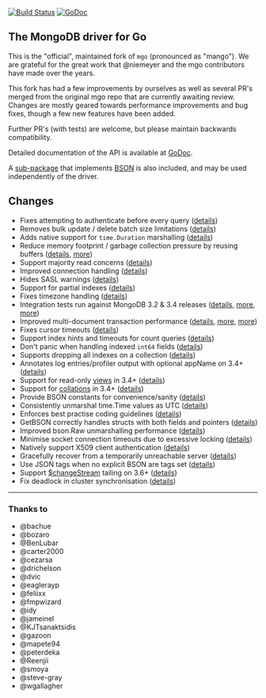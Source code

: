 [![Build Status](https://travis-ci.org/globalsign/mgo.svg?branch=master)](https://travis-ci.org/globalsign/mgo) [![GoDoc](https://godoc.org/github.com/aksentyev/mgo?status.svg)](https://godoc.org/github.com/aksentyev/mgo)

The MongoDB driver for Go
-------------------------

This is the "official", maintained fork of `mgo` (pronounced as "mango").
We are grateful for the great work that @niemeyer and the mgo contributors have made over the years.

This fork has had a few improvements by ourselves as well as several PR's merged from the original mgo repo that are currently awaiting review.
Changes are mostly geared towards performance improvements and bug fixes, though a few new features have been added.

Further PR's (with tests) are welcome, but please maintain backwards compatibility.

Detailed documentation of the API is available at
[GoDoc](https://godoc.org/github.com/globalsign/mgo).

A [sub-package](https://godoc.org/github.com/globalsign/mgo/bson) that implements [BSON](http://bsonspec.org) is also included, and may be used independently of the driver.

## Changes
* Fixes attempting to authenticate before every query ([details](https://github.com/go-mgo/mgo/issues/254))
* Removes bulk update / delete batch size limitations ([details](https://github.com/go-mgo/mgo/issues/288))
* Adds native support for `time.Duration` marshalling ([details](https://github.com/go-mgo/mgo/pull/373))
* Reduce memory footprint / garbage collection pressure by reusing buffers ([details](https://github.com/go-mgo/mgo/pull/229), [more](https://github.com/globalsign/mgo/pull/56))
* Support majority read concerns ([details](https://github.com/globalsign/mgo/pull/2))
* Improved connection handling ([details](https://github.com/globalsign/mgo/pull/5))
* Hides SASL warnings ([details](https://github.com/globalsign/mgo/pull/7))
* Support for partial indexes ([details](https://github.com/domodwyer/mgo/commit/5efe8eccb028238d93c222828cae4806aeae9f51))
* Fixes timezone handling ([details](https://github.com/go-mgo/mgo/pull/464))
* Integration tests run against MongoDB 3.2 & 3.4 releases ([details](https://github.com/globalsign/mgo/pull/4), [more](https://github.com/globalsign/mgo/pull/24), [more](https://github.com/globalsign/mgo/pull/35))
* Improved multi-document transaction performance ([details](https://github.com/globalsign/mgo/pull/10), [more](https://github.com/globalsign/mgo/pull/11), [more](https://github.com/globalsign/mgo/pull/16))
* Fixes cursor timeouts ([details](https://jira.mongodb.org/browse/SERVER-24899))
* Support index hints and timeouts for count queries ([details](https://github.com/globalsign/mgo/pull/17))
* Don't panic when handling indexed `int64` fields ([details](https://github.com/go-mgo/mgo/issues/475))
* Supports dropping all indexes on a collection ([details](https://github.com/globalsign/mgo/pull/25))
* Annotates log entries/profiler output with optional appName on 3.4+ ([details](https://github.com/globalsign/mgo/pull/28))
* Support for read-only [views](https://docs.mongodb.com/manual/core/views/) in 3.4+ ([details](https://github.com/globalsign/mgo/pull/33))
* Support for [collations](https://docs.mongodb.com/manual/reference/collation/) in 3.4+ ([details](https://github.com/globalsign/mgo/pull/37))
* Provide BSON constants for convenience/sanity ([details](https://github.com/globalsign/mgo/pull/41))
* Consistently unmarshal time.Time values as UTC ([details](https://github.com/globalsign/mgo/pull/42))
* Enforces best practise coding guidelines ([details](https://github.com/globalsign/mgo/pull/44))
* GetBSON correctly handles structs with both fields and pointers ([details](https://github.com/globalsign/mgo/pull/40))
* Improved bson.Raw unmarshalling performance ([details](https://github.com/globalsign/mgo/pull/49))
* Minimise socket connection timeouts due to excessive locking ([details](https://github.com/globalsign/mgo/pull/52))
* Natively support X509 client authentication ([details](https://github.com/globalsign/mgo/pull/55))
* Gracefully recover from a temporarily unreachable server ([details](https://github.com/globalsign/mgo/pull/69))
* Use JSON tags when no explicit BSON are tags set ([details](https://github.com/globalsign/mgo/pull/91))
* Support [$changeStream](https://docs.mongodb.com/manual/changeStreams/) tailing on 3.6+ ([details](https://github.com/globalsign/mgo/pull/97))
* Fix deadlock in cluster synchronisation ([details](https://github.com/globalsign/mgo/issues/120))

---

### Thanks to
* @bachue
* @bozaro
* @BenLubar
* @carter2000
* @cezarsa
* @drichelson
* @dvic
* @eaglerayp
* @feliixx
* @fmpwizard
* @idy
* @jameinel
* @KJTsanaktsidis
* @gazoon
* @mapete94
* @peterdeka
* @Reenjii
* @smoya
* @steve-gray
* @wgallagher
